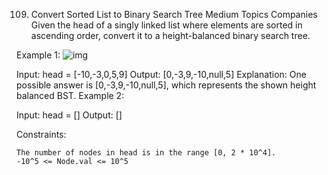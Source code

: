 109. Convert Sorted List to Binary Search Tree
     Medium
     Topics
     Companies
     Given the head of a singly linked list where elements are sorted in ascending order, convert it to a height-balanced binary search tree.



Example 1:
![img](https://assets.leetcode.com/uploads/2020/08/17/linked.jpg)

Input: head = [-10,-3,0,5,9]
Output: [0,-3,9,-10,null,5]
Explanation: One possible answer is [0,-3,9,-10,null,5], which represents the shown height balanced BST.
Example 2:

Input: head = []
Output: []


Constraints:
```
The number of nodes in head is in the range [0, 2 * 10^4].
-10^5 <= Node.val <= 10^5
```